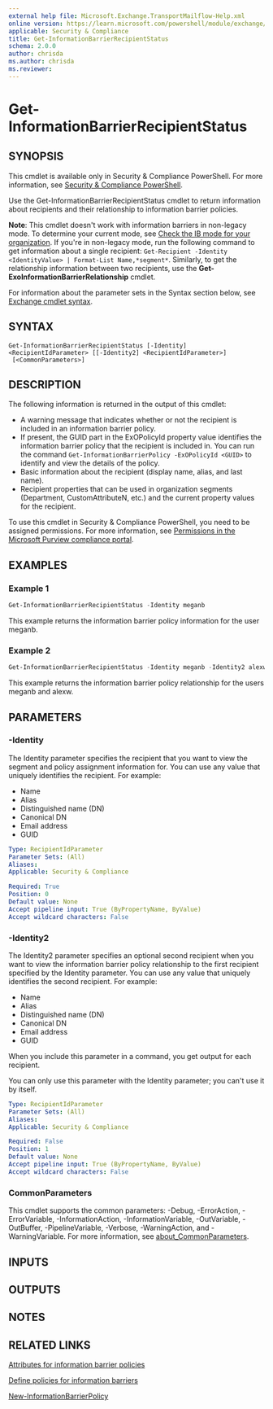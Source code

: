```yaml
---
external help file: Microsoft.Exchange.TransportMailflow-Help.xml
online version: https://learn.microsoft.com/powershell/module/exchange/get-informationbarrierrecipientstatus
applicable: Security & Compliance
title: Get-InformationBarrierRecipientStatus
schema: 2.0.0
author: chrisda
ms.author: chrisda
ms.reviewer:
---
```


# Get-InformationBarrierRecipientStatus

## SYNOPSIS
This cmdlet is available only in Security & Compliance PowerShell. For more information, see [Security & Compliance PowerShell](https://learn.microsoft.com/powershell/exchange/scc-powershell).

Use the Get-InformationBarrierRecipientStatus cmdlet to return information about recipients and their relationship to information barrier policies.

**Note**: This cmdlet doesn't work with information barriers in non-legacy mode. To determine your current mode, see [Check the IB mode for your organization](https://learn.microsoft.com/purview/information-barriers-multi-segment#check-the-ib-mode-for-your-organization). If you're in non-legacy mode, run the following command to get information about a single recipient: `Get-Recipient -Identity <IdentityValue> | Format-List Name,*segment*`. Similarly, to get the relationship information between two recipients, use the **Get-ExoInformationBarrierRelationship** cmdlet.

For information about the parameter sets in the Syntax section below, see [Exchange cmdlet syntax](https://learn.microsoft.com/powershell/exchange/exchange-cmdlet-syntax).

## SYNTAX

```
Get-InformationBarrierRecipientStatus [-Identity] <RecipientIdParameter> [[-Identity2] <RecipientIdParameter>]
 [<CommonParameters>]
```

## DESCRIPTION
The following information is returned in the output of this cmdlet:

- A warning message that indicates whether or not the recipient is included in an information barrier policy.
- If present, the GUID part in the ExOPolicyId property value identifies the information barrier policy that the recipient is included in. You can run the command `Get-InformationBarrierPolicy -ExOPolicyId <GUID>` to identify and view the details of the policy.
- Basic information about the recipient (display name, alias, and last name).
- Recipient properties that can be used in organization segments (Department, CustomAttributeN, etc.) and the current property values for the recipient.

To use this cmdlet in Security & Compliance PowerShell, you need to be assigned permissions. For more information, see [Permissions in the Microsoft Purview compliance portal](https://learn.microsoft.com/purview/microsoft-365-compliance-center-permissions).

## EXAMPLES

### Example 1
```powershell
Get-InformationBarrierRecipientStatus -Identity meganb
```

This example returns the information barrier policy information for the user meganb.

### Example 2
```powershell
Get-InformationBarrierRecipientStatus -Identity meganb -Identity2 alexw
```

This example returns the information barrier policy relationship for the users meganb and alexw.

## PARAMETERS

### -Identity
The Identity parameter specifies the recipient that you want to view the segment and policy assignment information for. You can use any value that uniquely identifies the recipient. For example:

- Name
- Alias
- Distinguished name (DN)
- Canonical DN
- Email address
- GUID

```yaml
Type: RecipientIdParameter
Parameter Sets: (All)
Aliases:
Applicable: Security & Compliance

Required: True
Position: 0
Default value: None
Accept pipeline input: True (ByPropertyName, ByValue)
Accept wildcard characters: False
```

### -Identity2
The Identity2 parameter specifies an optional second recipient when you want to view the information barrier policy relationship to the first recipient specified by the Identity parameter. You can use any value that uniquely identifies the second recipient. For example:

- Name
- Alias
- Distinguished name (DN)
- Canonical DN
- Email address
- GUID

When you include this parameter in a command, you get output for each recipient.

You can only use this parameter with the Identity parameter; you can't use it by itself.

```yaml
Type: RecipientIdParameter
Parameter Sets: (All)
Aliases:
Applicable: Security & Compliance

Required: False
Position: 1
Default value: None
Accept pipeline input: True (ByPropertyName, ByValue)
Accept wildcard characters: False
```

### CommonParameters
This cmdlet supports the common parameters: -Debug, -ErrorAction, -ErrorVariable, -InformationAction, -InformationVariable, -OutVariable, -OutBuffer, -PipelineVariable, -Verbose, -WarningAction, and -WarningVariable. For more information, see [about_CommonParameters](https://go.microsoft.com/fwlink/p/?LinkID=113216).

## INPUTS

## OUTPUTS

## NOTES

## RELATED LINKS

[Attributes for information barrier policies](https://learn.microsoft.com/microsoft-365/compliance/information-barriers-attributes)

[Define policies for information barriers](https://learn.microsoft.com/microsoft-365/compliance/information-barriers-policies)

[New-InformationBarrierPolicy](https://learn.microsoft.com/powershell/module/exchange/new-informationbarrierpolicy)
